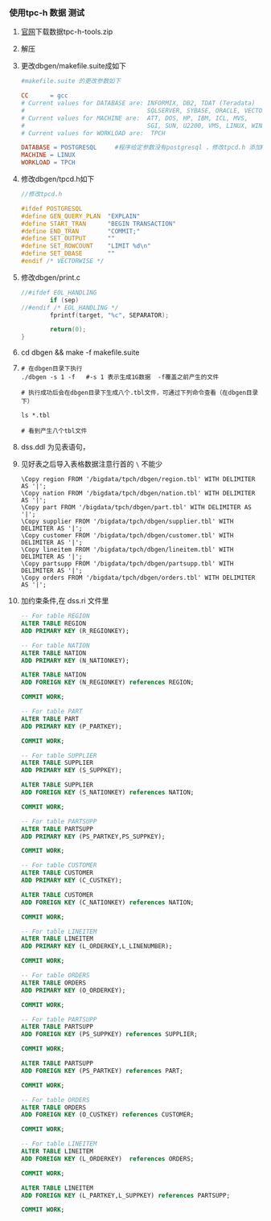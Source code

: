 ### 使用tpc-h 数据 测试
1. [官网](http://www.tpc.org/information/benchmarks.asp?)下载数据tpc-h-tools.zip

2. 解压

3. 更改dbgen/makefile.suite成如下

   ```makefile
   #makefile.suite 的更改参数如下
   
   CC      = gcc
   # Current values for DATABASE are: INFORMIX, DB2, TDAT (Teradata)
   #                                  SQLSERVER, SYBASE, ORACLE, VECTORWISE
   # Current values for MACHINE are:  ATT, DOS, HP, IBM, ICL, MVS, 
   #                                  SGI, SUN, U2200, VMS, LINUX, WIN32 
   # Current values for WORKLOAD are:  TPCH
   
   DATABASE = POSTGRESQL     #程序给定参数没有postgresql ，修改tpcd.h 添加POSTGRESQL脚本
   MACHINE = LINUX
   WORKLOAD = TPCH
   ```

   

4. 修改dbgen/tpcd.h如下

   ```c
   //修改tpcd.h
   
   #ifdef POSTGRESQL
   #define GEN_QUERY_PLAN  "EXPLAIN"      
   #define START_TRAN      "BEGIN TRANSACTION"
   #define END_TRAN        "COMMIT;"
   #define SET_OUTPUT      ""
   #define SET_ROWCOUNT    "LIMIT %d\n"
   #define SET_DBASE       ""
   #endif /* VECTORWISE */
   ```

5. 修改dbgen/print.c

   ```c
   //#ifdef EOL_HANDLING
           if (sep)
   //#endif /* EOL_HANDLING */
           fprintf(target, "%c", SEPARATOR);
   
           return(0);
   }
   ```

   

6. cd dbgen && make -f makefile.suite

7. ```shell
   # 在dbgen目录下执行
   ./dbgen -s 1 -f   #-s 1 表示生成1G数据  -f覆盖之前产生的文件
   
   # 执行成功后会在dbgen目录下生成八个.tbl文件，可通过下列命令查看（在dbgen目录下）
   
   ls *.tbl
   
   # 看到产生八个tbl文件
   ```

8. dss.ddl 为见表语句， 

9. 见好表之后导入表格数据注意行首的 `\` 不能少

   ```plsql
   \Copy region FROM '/bigdata/tpch/dbgen/region.tbl' WITH DELIMITER AS '|';
   \Copy nation FROM '/bigdata/tpch/dbgen/nation.tbl' WITH DELIMITER AS '|';
   \Copy part FROM '/bigdata/tpch/dbgen/part.tbl' WITH DELIMITER AS '|';
   \Copy supplier FROM '/bigdata/tpch/dbgen/supplier.tbl' WITH DELIMITER AS '|';
   \Copy customer FROM '/bigdata/tpch/dbgen/customer.tbl' WITH DELIMITER AS '|';
   \Copy lineitem FROM '/bigdata/tpch/dbgen/lineitem.tbl' WITH DELIMITER AS '|';
   \Copy partsupp FROM '/bigdata/tpch/dbgen/partsupp.tbl' WITH DELIMITER AS '|';
   \Copy orders FROM '/bigdata/tpch/dbgen/orders.tbl' WITH DELIMITER AS '|';
   
   ```

   

10. 加约束条件,在 dss.ri 文件里

    ```sql
    -- For table REGION
    ALTER TABLE REGION
    ADD PRIMARY KEY (R_REGIONKEY);
    
    -- For table NATION
    ALTER TABLE NATION
    ADD PRIMARY KEY (N_NATIONKEY);
    
    ALTER TABLE NATION
    ADD FOREIGN KEY (N_REGIONKEY) references REGION;
    
    COMMIT WORK;
    
    -- For table PART
    ALTER TABLE PART
    ADD PRIMARY KEY (P_PARTKEY);
    
    COMMIT WORK;
    
    -- For table SUPPLIER
    ALTER TABLE SUPPLIER
    ADD PRIMARY KEY (S_SUPPKEY);
    
    ALTER TABLE SUPPLIER
    ADD FOREIGN KEY (S_NATIONKEY) references NATION;
    
    COMMIT WORK;
    
    -- For table PARTSUPP
    ALTER TABLE PARTSUPP
    ADD PRIMARY KEY (PS_PARTKEY,PS_SUPPKEY);
    
    COMMIT WORK;
    
    -- For table CUSTOMER
    ALTER TABLE CUSTOMER
    ADD PRIMARY KEY (C_CUSTKEY);
    
    ALTER TABLE CUSTOMER
    ADD FOREIGN KEY (C_NATIONKEY) references NATION;
    
    COMMIT WORK;
    
    -- For table LINEITEM
    ALTER TABLE LINEITEM
    ADD PRIMARY KEY (L_ORDERKEY,L_LINENUMBER);
    
    COMMIT WORK;
    
    -- For table ORDERS
    ALTER TABLE ORDERS
    ADD PRIMARY KEY (O_ORDERKEY);
    
    COMMIT WORK;
    
    -- For table PARTSUPP
    ALTER TABLE PARTSUPP
    ADD FOREIGN KEY (PS_SUPPKEY) references SUPPLIER;
    
    COMMIT WORK;
    
    ALTER TABLE PARTSUPP
    ADD FOREIGN KEY (PS_PARTKEY) references PART;
    
    COMMIT WORK;
    
    -- For table ORDERS
    ALTER TABLE ORDERS
    ADD FOREIGN KEY (O_CUSTKEY) references CUSTOMER;
    
    COMMIT WORK;
    
    -- For table LINEITEM
    ALTER TABLE LINEITEM
    ADD FOREIGN KEY (L_ORDERKEY)  references ORDERS;
    
    COMMIT WORK;
    
    ALTER TABLE LINEITEM
    ADD FOREIGN KEY (L_PARTKEY,L_SUPPKEY) references PARTSUPP;
    
    COMMIT WORK;
    ```

    

